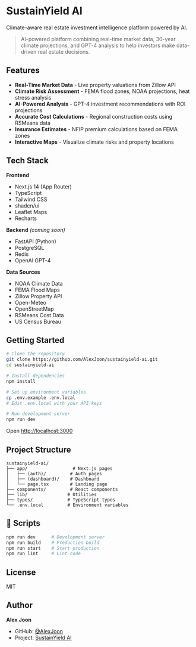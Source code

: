 # SustainYield AI

Climate-aware real estate investment intelligence platform powered by AI.

> AI-powered platform combining real-time market data, 30-year climate projections, and GPT-4 analysis to help investors make data-driven real estate decisions.

## Features

- **Real-Time Market Data** - Live property valuations from Zillow API
- **Climate Risk Assessment** - FEMA flood zones, NOAA projections, heat stress analysis
- **AI-Powered Analysis** - GPT-4 investment recommendations with ROI projections
- **Accurate Cost Calculations** - Regional construction costs using RSMeans data
- **Insurance Estimates** - NFIP premium calculations based on FEMA zones
- **Interactive Maps** - Visualize climate risks and property locations

## Tech Stack

**Frontend**
- Next.js 14 (App Router)
- TypeScript
- Tailwind CSS
- shadcn/ui
- Leaflet Maps
- Recharts

**Backend** *(coming soon)*
- FastAPI (Python)
- PostgreSQL
- Redis
- OpenAI GPT-4

**Data Sources**
- NOAA Climate Data
- FEMA Flood Maps
- Zillow Property API
- Open-Meteo
- OpenStreetMap
- RSMeans Cost Data
- US Census Bureau

## Getting Started
```bash
# Clone the repository
git clone https://github.com/AlexJoon/sustainyield-ai.git
cd sustainyield-ai

# Install dependencies
npm install

# Set up environment variables
cp .env.example .env.local
# Edit .env.local with your API keys

# Run development server
npm run dev
```

Open [http://localhost:3000](http://localhost:3000)

## Project Structure
```
sustainyield-ai/
├── app/                 # Next.js pages
│   ├── (auth)/         # Auth pages
│   ├── (dashboard)/    # Dashboard
│   └── page.tsx        # Landing page
├── components/         # React components
├── lib/               # Utilities
├── types/             # TypeScript types
└── .env.local         # Environment variables
```

## 🧪 Scripts
```bash
npm run dev      # Development server
npm run build    # Production build
npm run start    # Start production
npm run lint     # Lint code
```

## License

MIT

## Author

**Alex Joon**

- GitHub: [@AlexJoon](https://github.com/AlexJoon)
- Project: [SustainYield AI](https://github.com/AlexJoon/sustainyield-ai)